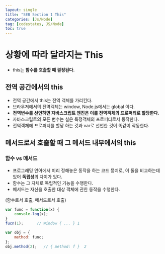 ```yaml
---
layout: single
title: "SEB Section 1 This"
categories: [Js/Node]
tag: [codestates, JS/Node]
toc: true
---
```


# 상황에 따라 달라지는 This

- this는 **함수를 호출할 때 결정된다.**

## 전역 공간에서의 this

- 전역 공간에서 this는 전역 객체를 가리킨다.
- 브라우저에서의 전역객체는 window, Node.js에서는 global 이다.
- **전역변수를 선언하면 자바스크립트 엔진은 이를 전역객체의 프로퍼티로 할당한다.**
- 자바스크립트의 모든 변수는 실은 특정객체의 프로퍼티로서 동작한다.
- 전역객체에 프로퍼티를 할당 하는 것과 var로 선언한 것이 똑같이 작동한다.

## 메서드로서 호출할 때 그 메서드 내부에서의 this

### 함수 vs 메서드

- 프로그래밍 언어에서 미리 정해놓은 동작을 하는 코드 뭉치로, 이 둘을 비교하는데 있어 **독립성**의 차이가 있다.
- 함수는 그 자체로 독립적인 기능을 수행한다.
- 메서드는 자신을 호출한 대상 객체에 관한 동작을 수행한다.

(함수로서 호출, 메서드로서 호출)

```js
var func = function(x) {
    console.log(x);
}
fucn(1);      // Window { ... } 1

var obj = {
    method: func;
};
obj.method(2);   // { method: f }  2
```
